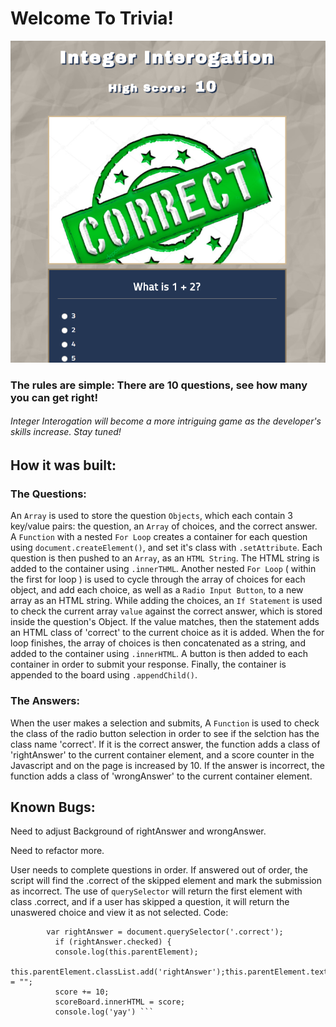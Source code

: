 # Welcome To Trivia!

![alt text](https://github.com/ryanmokeefe/project-1/blob/master/screenshot.png "screenshot")

### The rules are simple: There are 10 questions, see how many you can get right!

###### Integer Interogation will become a more intriguing game as the developer's skills increase. Stay tuned!

## How it was built: 

### The Questions:

  An `Array` is used to store the question `Objects`, which each contain 3 key/value pairs: the question, an `Array` of choices, and the correct answer.
  A `Function` with a nested `For Loop` creates a container for each question using `document.createElement()`, and set it's class with `.setAttribute`. Each question is then pushed to an `Array`, as an `HTML String`. The HTML string is added to the container using `.innerTHML`.
  Another nested `For Loop` ( within the first for loop ) is used to cycle through the array of choices for each object, and add each choice, as well as a `Radio Input Button`, to a new array as an HTML string.
  While adding the choices, an `If Statement` is used to check the current array `value` against the correct answer, which is stored inside the question's Object. If the value matches, then the statement adds an HTML class of 'correct' to the current choice as it is added.
  When the for loop finishes, the array of choices is then concatenated as a string, and added to the container using `.innerHTML`.
  A button is then added to each container in order to submit your response. 
  Finally, the container is appended to the board using `.appendChild()`.
  
### The Answers: 
  
  When the user makes a selection and submits, A `Function` is used to check the class of the radio button selection in order to see if the selction has the class name 'correct'. 
  If it is the correct answer, the function adds a class of 'rightAnswer' to the current container element, and a score counter in the Javascript and on the page is increased by 10. 
  If the answer is incorrect, the function adds a class of 'wrongAnswer' to the current container element. 
 
 ## Known Bugs: 
  Need to adjust Background of rightAnswer and wrongAnswer.
  
  Need to refactor more.
  
  User needs to complete questions in order. If answered out of order, the script will find the .correct of the skipped element and mark the submission as incorrect. The use of `querySelector` will return the first element with class .correct, and if a user has skipped a question, it will return the unaswered choice and view it as not selected. 
  Code: 
  ``` function runTest() {
          var rightAnswer = document.querySelector('.correct');        
            if (rightAnswer.checked) {
            console.log(this.parentElement);
            this.parentElement.classList.add('rightAnswer');this.parentElement.textContent = "";
            score += 10;
            scoreBoard.innerHTML = score;
            console.log('yay') ```
